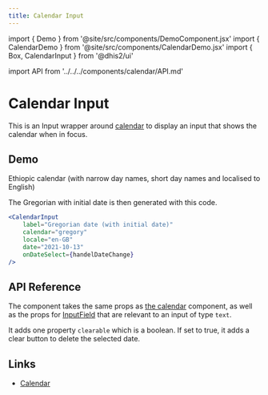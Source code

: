 ```yaml
---
title: Calendar Input
---
```


import { Demo } from '@site/src/components/DemoComponent.jsx'
import { CalendarDemo } from '@site/src/components/CalendarDemo.jsx'
import { Box, CalendarInput } from '@dhis2/ui'

import API from '../../../components/calendar/API.md'

# Calendar Input

This is an Input wrapper around [calendar](./calendar) to display an input that shows the calendar when in focus.

## Demo

Ethiopic calendar (with narrow day names, short day names and localised to English)

<Demo>
    <div className="wrapper">
        <div>
                <CalendarDemo
                        label="Gregorian date (with initial date)"
                        component={CalendarInput}
                        calendar="gregory"
                        locale="en-GB"
                        date="2021-10-13"
                />
        </div>
        <div>
                <CalendarDemo
                        label="Pick a Gregorian date"
                        component={CalendarInput}
                        calendar="gregory"
                />
        </div>
        <div>
                <CalendarDemo
                        label="Pick a Gregorian date (clearable)"
                        component={CalendarInput}
                        calendar="gregory"
                        locale="en-GB"
                        clearable
                />
        </div>
        <div>
                <CalendarDemo
                        label="Pick an Ethiopic date"
                        date="2014-02-03"
                        component={CalendarInput}
                        calendar="ethiopic"
                        locale="en-GB"
                        clearable
                />
        </div>
        <div>
                <CalendarDemo
                        label="Pick an Ethiopic date (not passing date)"
                        component={CalendarInput}
                        calendar="ethiopic"
                        locale="en-GB"
                        clearable
                />
        </div>
        <div>
                <CalendarDemo
                        label="Pick an Ethiopic date (amharic)"
                        component={CalendarInput}
                        calendar="ethiopic"
                        locale="am-ET"
                        clearable
                />
        </div>
        <div>
                <CalendarDemo
                        label="Pick a Nepali date (with date)"
                        component={CalendarInput}
                        calendar="nepali"
                        locale="en-NP"
                        date="2078-06-27"
                        clearable
                />
        </div>
        <div>
                <CalendarDemo
                        label="Pick a Nepali date (english)"
                        component={CalendarInput}
                        calendar="nepali"
                        locale="en-NP"
                        clearable
                />
        </div>
        <div>
                <CalendarDemo
                        label="Pick a Nepali date (nepali)"
                        component={CalendarInput}
                        calendar="nepali"
                        locale="ne-NP"
                        clearable
                />
        </div>
    </div>
    <style jsx>{`
        .wrapper {
            display: flex;
            flex-wrap: wrap;
            gap: 10px;
            overflow-x: scroll;
            justify-content: space-around;
        }
        .wrapper > div {
                /* min-width: 240px */
        }
    `}
    </style>
</Demo>

The Gregorian with initial date is then generated with this code.

```jsx
<CalendarInput
    label="Gregorian date (with initial date)"
    calendar="gregory"
    locale="en-GB"
    date="2021-10-13"
    onDateSelect={handelDateChange}
/>
```

## API Reference

The component takes the same props as [the calendar](./calendar) component, as well as the props for [InputField](./inputfield) that are relevant to an input of type `text`.

It adds one property `clearable` which is a boolean. If set to true, it adds a clear button to delete the selected date.

## Links

-   [Calendar](./calendar)
